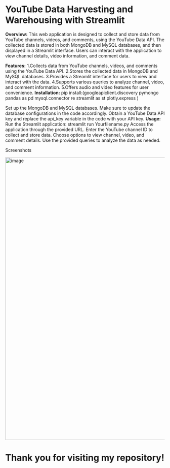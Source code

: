 # YouTube Data Harvesting and Warehousing with Streamlit
**Overview:**
This web application is designed to collect and store data from YouTube channels, videos, and comments, using the YouTube Data API. The collected data is stored in both MongoDB and MySQL databases, and then displayed in a Streamlit interface. Users can interact with the application to view channel details, video information, and comment data.

**Features:**
1.Collects data from YouTube channels, videos, and comments using the YouTube Data API.
2.Stores the collected data in MongoDB and MySQL databases.
3.Provides a Streamlit interface for users to view and interact with the data.
4.Supports various queries to analyze channel, video, and comment information.
5.Offers audio and video features for user convenience.
**Installation:**
pip install:(googleapiclient.discovery
pymongo
pandas as pd
mysql.connector
re
streamlit as st
plotly.express )

Set up the MongoDB and MySQL databases. Make sure to update the database configurations in the code accordingly.
Obtain a YouTube Data API key and replace the api_key variable in the code with your API key.
**Usage:**
Run the Streamlit application:
streamlit run Yourfilename.py
Access the application through the provided URL.
Enter the YouTube channel ID to collect and store data.
Choose options to view channel, video, and comment details.
Use the provided queries to analyze the data as needed.

Screenshots


<img width="890" alt="image" src="https://github.com/Krishnaganth22/Youtube_data_warehousing/assets/161042495/2bc2ecc7-1946-439a-99e9-375ca6004dd9">




# Thank you for visiting my repository!









